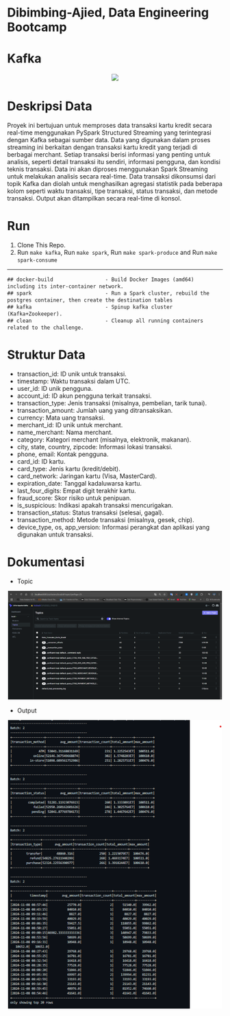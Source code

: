 # Dibimbing-Ajied, Data Engineering Bootcamp

# Kafka

<div style="text-align: center;">
  <img src="https://kafka.apache.org/images/apache-kafka.png" width="350">
</div>

# Deskripsi Data
Proyek ini bertujuan untuk memproses data transaksi kartu kredit secara real-time menggunakan PySpark Structured Streaming yang terintegrasi dengan Kafka sebagai sumber data.
Data yang digunakan dalam proses streaming ini berkaitan dengan transaksi kartu kredit yang terjadi di berbagai merchant. Setiap transaksi berisi informasi yang penting untuk analisis, seperti detail transaksi itu sendiri, informasi pengguna, dan kondisi teknis transaksi. Data ini akan diproses menggunakan Spark Streaming untuk melakukan analisis secara real-time. Data transaksi dikonsumsi dari topik Kafka dan diolah untuk menghasilkan agregasi statistik pada beberapa kolom seperti waktu transaksi, tipe transaksi, status transaksi, dan metode transaksi. Output akan ditampilkan secara real-time di konsol.

# Run
1. Clone This Repo.
2. Run `make kafka`, Run `make spark`, Run `make spark-produce` and Run `make spark-consume`

---
```
## docker-build                 - Build Docker Images (amd64) including its inter-container network.
## spark                        - Run a Spark cluster, rebuild the postgres container, then create the destination tables
## kafka                        - Spinup kafka cluster (Kafka+Zookeeper).
## clean                        - Cleanup all running containers related to the challenge.
```

# Struktur Data
- transaction_id: ID unik untuk transaksi.
- timestamp: Waktu transaksi dalam UTC.
- user_id: ID unik pengguna.
- account_id: ID akun pengguna terkait transaksi.
- transaction_type: Jenis transaksi (misalnya, pembelian, tarik tunai).
- transaction_amount: Jumlah uang yang ditransaksikan.
- currency: Mata uang transaksi.
- merchant_id: ID unik untuk merchant.
- name_merchant: Nama merchant.
- category: Kategori merchant (misalnya, elektronik, makanan).
- city, state, country, zipcode: Informasi lokasi transaksi.
- phone, email: Kontak pengguna.
- card_id: ID kartu.
- card_type: Jenis kartu (kredit/debit).
- card_network: Jaringan kartu (Visa, MasterCard).
- expiration_date: Tanggal kadaluwarsa kartu.
- last_four_digits: Empat digit terakhir kartu.
- fraud_score: Skor risiko untuk penipuan.
- is_suspicious: Indikasi apakah transaksi mencurigakan.
- transaction_status: Status transaksi (selesai, gagal).
- transaction_method: Metode transaksi (misalnya, gesek, chip).
- device_type, os, app_version: Informasi perangkat dan aplikasi yang digunakan untuk transaksi.

# Dokumentasi

- Topic
<div style="text-align: center;">
    <img src="./images/kafka.png" alt="Architecture Overview" width="500"/>
</div>

- Output
<div style="text-align: center;">
    <img src="./images/output_new.png" alt="Architecture Overview" width="500"/>
</div>
